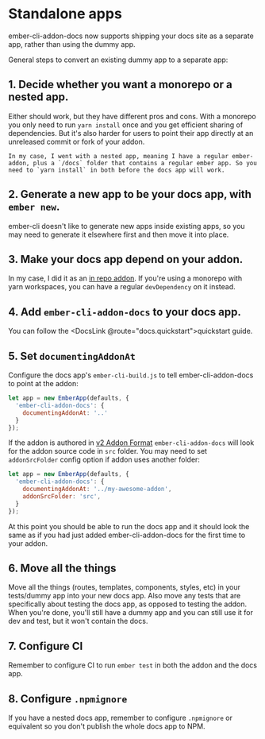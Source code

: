 # Standalone apps

ember-cli-addon-docs now supports shipping your docs site as a separate app,
rather than using the dummy app.

General steps to convert an existing dummy app to a separate app:

## 1. Decide whether you want a monorepo or a nested app.

Either should work, but they have different pros and cons. With a monorepo you only need to run `yarn install` once and you get efficient sharing of dependencies. But it's also harder for users to point their app directly at an unreleased commit or fork of your addon.

    In my case, I went with a nested app, meaning I have a regular ember-addon, plus a `/docs` folder that contains a regular ember app. So you need to `yarn install` in both before the docs app will work.

## 2. Generate a new app to be your docs app, with `ember new`.

ember-cli doesn't like to generate new apps inside existing apps, so you may need to generate it elsewhere first and then move it into place.

## 3. Make your docs app depend on your addon.

In my case, I did it as an [in repo addon](https://github.com/ember-animation/ember-animated/blob/152943adb41cdf2de8082b679daafffd6f9c3f77/docs/package.json#L70). If you're using a monorepo with yarn workspaces, you can have a regular `devDependency` on it instead.

## 4. Add `ember-cli-addon-docs` to your docs app.

You can follow the <DocsLink @route="docs.quickstart">quickstart guide.</DocsLink>

## 5. Set `documentingAddonAt`

Configure the docs app's `ember-cli-build.js` to tell ember-cli-addon-docs to point at the addon:

```js
let app = new EmberApp(defaults, {
  'ember-cli-addon-docs': {
    documentingAddonAt: '..'
  }
});
```

If the addon is authored in [v2 Addon Format](https://rfcs.emberjs.com/id/0507-embroider-v2-package-format/) `ember-cli-addon-docs` will look for the addon source code in `src` folder.
You may need to set `addonSrcFolder` config option if addon uses another folder:

```js
let app = new EmberApp(defaults, {
  'ember-cli-addon-docs': {
    documentingAddonAt: '../my-awesome-addon',
    addonSrcFolder: 'src',
  }
});
```

At this point you should be able to run the docs app and it should look the same as if you had just added ember-cli-addon-docs for the first time to your addon.

## 6. Move all the things

Move all the things (routes, templates, components, styles, etc) in your tests/dummy app into your new docs app. Also move any tests that are specifically about testing the docs app, as opposed to testing the addon. When you're done, you'll still have a dummy app and you can still use it for dev and test, but it won't contain the docs.

## 7. Configure CI

Remember to configure CI to run `ember test` in both the addon and the docs app.

## 8. Configure `.npmignore`

If you have a nested docs app, remember to configure `.npmignore` or equivalent so you don't publish the whole docs app to NPM.
